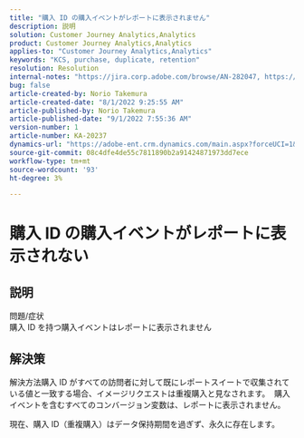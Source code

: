 ```yaml
---
title: "購入 ID の購入イベントがレポートに表示されません"
description: 説明
solution: Customer Journey Analytics,Analytics
product: Customer Journey Analytics,Analytics
applies-to: "Customer Journey Analytics,Analytics"
keywords: "KCS, purchase, duplicate, retention"
resolution: Resolution
internal-notes: "https://jira.corp.adobe.com/browse/AN-282047, https://jira.corp.adobe.com/browse/AN-287475"
bug: false
article-created-by: Norio Takemura
article-created-date: "8/1/2022 9:25:55 AM"
article-published-by: Norio Takemura
article-published-date: "9/1/2022 7:55:36 AM"
version-number: 1
article-number: KA-20237
dynamics-url: "https://adobe-ent.crm.dynamics.com/main.aspx?forceUCI=1&pagetype=entityrecord&etn=knowledgearticle&id=f8636eed-7b11-ed11-b83d-0022480862c6"
source-git-commit: 08c4dfe4de55c7811890b2a91424871973dd7ece
workflow-type: tm+mt
source-wordcount: '93'
ht-degree: 3%

---
```


# 購入 ID の購入イベントがレポートに表示されない

## 説明

問題/症状
<br>購入 ID を持つ購入イベントはレポートに表示されません


## 解決策


解決方法購入 ID がすべての訪問者に対して既にレポートスイートで収集されている値と一致する場合、イメージリクエストは重複購入と見なされます。  購入イベントを含むすべてのコンバージョン変数は、レポートに表示されません。

現在、購入 ID（重複購入）はデータ保持期間を過ぎず、永久に存在します。
